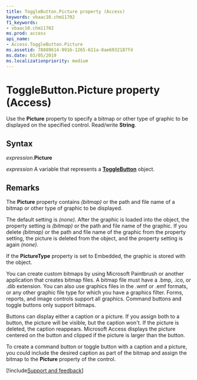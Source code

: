 ```yaml
---
title: ToggleButton.Picture property (Access)
keywords: vbaac10.chm11702
f1_keywords:
- vbaac10.chm11702
ms.prod: access
api_name:
- Access.ToggleButton.Picture
ms.assetid: 78889614-9916-1265-611a-8ae6932187fd
ms.date: 03/05/2019
ms.localizationpriority: medium
---
```



# ToggleButton.Picture property (Access)

Use the **Picture** property to specify a bitmap or other type of graphic to be displayed on the specified control. Read/write **String**.


## Syntax

_expression_.**Picture**

_expression_ A variable that represents a **[ToggleButton](Access.ToggleButton.md)** object.


## Remarks

The **Picture** property contains _(bitmap)_ or the path and file name of a bitmap or other type of graphic to be displayed.

The default setting is _(none)_. After the graphic is loaded into the object, the property setting is _(bitmap)_ or the path and file name of the graphic. If you delete _(bitmap)_ or the path and file name of the graphic from the property setting, the picture is deleted from the object, and the property setting is again _(none)_.

If the **PictureType** property is set to Embedded, the graphic is stored with the object.

You can create custom bitmaps by using Microsoft Paintbrush or another application that creates bitmap files. A bitmap file must have a .bmp, .ico, or .dib extension. You can also use graphics files in the .wmf or .emf formats, or any other graphic file type for which you have a graphics filter. Forms, reports, and image controls support all graphics. Command buttons and toggle buttons only support bitmaps.

Buttons can display either a caption or a picture. If you assign both to a button, the picture will be visible, but the caption won't. If the picture is deleted, the caption reappears. Microsoft Access displays the picture centered on the button and clipped if the picture is larger than the button.

To create a command button or toggle button with a caption and a picture, you could include the desired caption as part of the bitmap and assign the bitmap to the **Picture** property of the control.




[!include[Support and feedback](~/includes/feedback-boilerplate.md)]